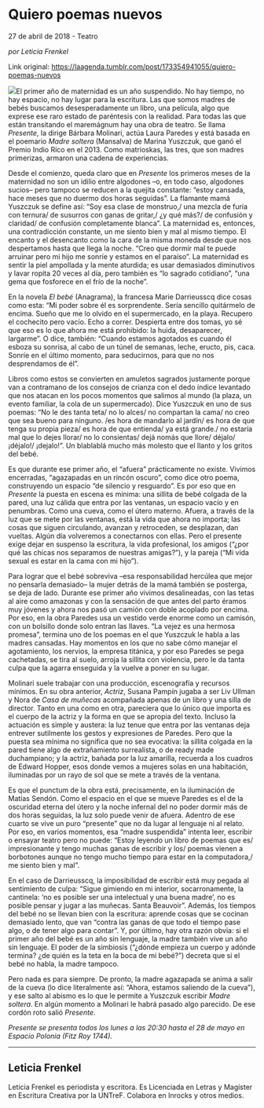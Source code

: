 # Quiero poemas nuevos



27 de abril de 2018 - Teatro

_por Leticia Frenkel_

Link original: https://laagenda.tumblr.com/post/173354941055/quiero-poemas-nuevos

![](https://64.media.tumblr.com/02d9b3c7d496c211355a6b3b9f028567/tumblr_inline_p7untd4jpH1t6q87u_500.jpg)El primer año de maternidad es un año suspendido. No hay tiempo, no hay espacio, no hay lugar para la escritura. Las que somos madres de bebés buscamos desesperadamente un libro, una película, algo que exprese ese raro estado de paréntesis con la realidad. Para todas las que están transitando el maremágnum hay una obra de teatro. Se llama *Presente*, la dirige Bárbara Molinari, actúa Laura Paredes y está basada en el poemario *Madre soltera* (Mansalva) de Marina Yuszczuk, que ganó el Premio Indio Rico en el 2013. Como matrioskas, las tres, que son madres primerizas, armaron una cadena de experiencias.


Desde el comienzo, queda claro que en *Presente* los primeros meses de la maternidad no son un idilio entre algodones –o, en todo caso, algodones sucios– pero tampoco se reducen a la quejita constante: “estoy cansada, hace meses que no duermo dos horas seguidas”. La flamante mamá Yuszczuk se define así: “Soy esa clase de monstruo,/ una mezcla de furia con ternura/ de susurros con ganas de gritar,/ ¿y qué más?/ de confusión y claridad/ de confusión completamente blanca”. La maternidad es, entonces, una contradicción constante, un me siento bien y mal al mismo tiempo. El encanto y el desencanto como la cara de la misma moneda desde que nos despertamos hasta que llega la noche. “Creo que dormir mal te puede arruinar pero mi hijo me sonríe y estamos en el paraíso”. La maternidad es sentir la piel ampollada y la mente aturdida; es usar demasiados diminutivos y lavar ropita 20 veces al día, pero también es “lo sagrado cotidiano”, “una gema que fosforece en el frío de la noche”.


En la novela *El bebé* (Anagrama), la francesa Marie Darrieusscq dice cosas como esta: “Mi poder sobre él es sorprendente. Sería sencillo quitármelo de encima. Sueño que me lo olvido en el supermercado, en la playa. Recupero el cochecito pero vacío. Echo a correr. Despierta entre dos tomas, yo sé que eso es lo que ahora me está prohibido: la huida, desaparecer, largarme”. O dice, también: “Cuando estamos agotados es cuando él esboza su sonrisa, al cabo de un túnel de semanas, leche, eructo, pis, caca. Sonríe en el último momento, para seducirnos, para que no nos desprendamos de él”.


Libros como estos se convierten en amuletos sagrados justamente porque van a contramano de los consejos de crianza con el dedo índice levantado que nos atacan en los pocos momentos que salimos al mundo (la plaza, un evento familiar, la cola de un supermercado). Dice Yuszczuk en uno de sus poemas: “No le des tanta teta/ no lo alces/ no compartan la cama/ no creo que sea bueno para ninguno. /es hora de mandarlo al jardín/ es hora de que tenga su propia pieza/ es hora de que entienda/ ya está grande./ no estaría mal que lo dejes llorar/ no lo consientas/ dejá nomás que llore/ déjalo/ ¡déjalo!/ ¡dejalo!”. Un blablablá mucho más molesto que el llanto y los gritos del bebé. 


Es que durante ese primer año, el “afuera” prácticamente no existe. Vivimos encerradas, “agazapadas en un rincón oscuro”, como dice otro poema, construyendo un espacio “de silencio y resguardo”. Es por eso que en *Presente* la puesta en escena es mínima: una sillita de bebé colgada de la pared, una luz cálida que entra por las ventanas, un espacio vacío y en penumbras. Como una cueva, como el útero materno. Afuera, a través de la luz que se mete por las ventanas, está la vida que ahora no importa; las cosas que siguen circulando, avanzan y retroceden, se desplazan, dan vueltas. Algún día volveremos a conectarnos con ellas. Pero el presente exige dejar en suspenso la escritura, la vida profesional, los amigos (“¿por qué las chicas nos separamos de nuestras amigas?”), y la pareja (“Mi vida sexual es estar en la cama con mi hijo”).


Para lograr que el bebé sobreviva –esa responsabilidad hercúlea que mejor no pensarla demasiado– la mujer detrás de la mamá también se posterga, se deja de lado. Durante ese primer año vivimos desalineadas, con las tetas al aire como amazonas y con la sensación de que antes del parto éramos muy jóvenes y ahora nos pasó un camión con doble acoplado por encima. Por eso, en la obra Paredes usa un vestido verde enorme como un camisón, con un bolsillo donde solo entran las llaves. “La vejez es una hermosa promesa”, termina uno de los poemas en el que Yuszczuk le habla a las madres cansadas. Hay momentos en los que no sabe cómo manejar el agotamiento, los nervios, la empresa titánica, y por eso Paredes se pega cachetadas, se tira al suelo, arroja la sillita con violencia, pero le da tanta culpa que la agarra enseguida y la vuelve a poner en su lugar. 


Molinari suele trabajar con una producción, escenografía y recursos mínimos. En su obra anterior, *Actriz*, Susana Pampín jugaba a ser Liv Ullman y Nora de *Casa de muñecas* acompañada apenas de un libro y una silla de director. Tanto en una como en otra, pareciera que lo único que importa es el cuerpo de la actriz y la forma en que se apropia del texto. Incluso la actuación es simple y austera: la luz tenue que entra por las ventanas deja entrever sutilmente los gestos y expresiones de Paredes. Pero que la puesta sea mínima no significa que no sea evocativa: la sillita colgada en la pared tiene algo de extrañamiento surrealista, o de ready made duchampiano; y la actriz, bañada por la luz amarilla, recuerda a los cuadros de Edward Hopper, esos donde vemos a mujeres solas en una habitación, iluminadas por un rayo de sol que se mete a través de la ventana. 


Es que el punctum de la obra está, precisamente, en la iluminación de Matías Sendón. Como el espacio en el que se mueve Paredes es el de la oscuridad eterna del útero y la noche infernal del no poder dormir más de dos horas seguidas, la luz solo puede venir de afuera. Adentro de ese cuarto se vive un puro “presente” que no da lugar al lenguaje ni al relato. Por eso, en varios momentos, esa “madre suspendida” intenta leer, escribir o ensayar teatro pero no puede: “Estoy leyendo un libro de poemas que es/ impresionante y tengo muchas ganas de escribir y los/ poemas vienen a borbotones aunque no tengo mucho tiempo para estar en la computadora,/ me siento bien y mal”. 


En el caso de Darrieusscq, la imposibilidad de escribir está muy pegada al sentimiento de culpa: “Sigue gimiendo en mi interior, socarronamente, la cantinela: ‘no es posible ser una intelectual y una buena madre’, no es posible pensar y jugar a las muñecas. Santa Beauvoir”. Además, los tiempos del bebé no se llevan bien con la escritura: aprende cosas que se cocinan demasiado lento, que van “contra las ganas de que todo el tiempo pase algo, o de tener algo para contar”. Y, por último, hay otra razón obvia: si el primer año del bebé es un año sin lenguaje, la madre también vive un año sin lenguaje. El poder de la simbiosis (“¿dónde empieza un cuerpo y adónde termina? ¿de quién es la teta en la boca de mi bebé?”) decreta que si el bebé no habla, la madre tampoco. 


Pero nada es para siempre. De pronto, la madre agazapada se anima a salir de la cueva (lo dice literalmente así: “Ahora, estamos saliendo de la cueva”), y ese salto al abismo es lo que le permite a Yuszczuk escribir *Madre soltera*. En algún momento a Molinari le habrá pasado algo parecido. De ese cordón roto salió *Presente*.


  
  
*Presente se presenta todos los lunes a las 20:30 hasta el 28 de mayo en Espacio Polonia (Fitz Roy 1744).*

  




---

 Leticia Frenkel
----------------

 Leticia Frenkel es periodista y escritora. Es Licenciada en Letras y Magíster en Escritura Creativa por la UNTreF. Colabora en Inrocks y otros medios.

